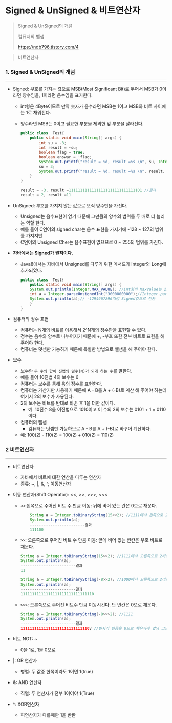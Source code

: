 Signed & UnSigned & 비트연산자
==========
> Signed & UnSigned의 개념
>
> 컴퓨터의 뺄샘
>
> https://ndb796.tistory.com/4

> 비트연산자 
>
> 

### 1. Signed & UnSigned의 개념
---------------
- Signed: 부호를 가지는 값으로  MSB(Most Significant Bit)로 두어서 MSB가 0이라면 양수임을, 1이라면 음수임을 표기한다.
  
    - int형은 4Byte이므로 만약 숫자가 음수라면 MSB는 1이고 MSB와 비트 사이에는 1로 채워진다.
    
    - 양수라면 MSB는 0이고 필요한 부분을 제외한 앞 부분을 잘라진다.
    
        ```java
        public class  Test{
        	public static void main(String[] args) {
        		int su = -3;
        		int result = ~su;
        		boolean flag = true;
        		boolean answar = !flag;
        		System.out.printf("result = %d, result =%s \n", su, Integer.toBinaryString(su)); 
        		su = 3;
        		System.out.printf("result = %d, result =%s \n", result, Integer.toBinaryString(su))	
        	}
        }
        ```
    
        ```java
        result = -3, result =11111111111111111111111111111101 //결과
        result = 2, result =11 
        ```
    
-  UnSigned: 부호를 가지지 않는 값으로 오직 양수만을 가진다.

    - Unsigned는 음수표현이 없기 때문에 그만큼의 양수의 범위를 두 배로 더 늘리는 역할 한다.
    - 예를 들어 C언어의 signed char는 음수 표현을 가지기에 -128 ~ 127의 범위를 가지지만
    - C언어의 Unsigned Cher는 음수표현이 없으므로 0 ~ 255의 범위를 가진다. 

- **자바에서는 Signed가 원칙이다.** 

    - Java8에서는 자바에서 Unsigned를 다루기 위한 메서드가 Integer와 Long에 추가되었다.

        ```java
        public class  Test{
        	public static void main(String[] args) {
        	System.out.println(Integer.MAX_VALUE); //int형의 MaxValue는 2147483647
        	int a = Integer.parseUnsignedInt("3000000000");//Integer.parseUnsignedInt는 Unsigned에서 2147483647로 넘는 값을 받을 경우
        	System.out.println(a);// -1294967296처럼 Signed값으로 전환
        	}
        }
        ```

        

- 컴퓨터의 정수 표현
  
    - 컴퓨터는 N개의 비트를 이용해서 2^N개의 정수만을 표현할 수 있다. 
    - 정수는 음수와 양수로 나누어지기 때문에 +, -부호 또한 전부 비트로 표현을 해 주어야 한다. 
    - 컴퓨너는 덧셈만 가능하기 때문에 특별한 방법으로 뺄샘을 해 주어야 한다. 
    
- **보수**

    - 보수란 `두 수의 합이 진법의 밑수(N)가 되게 하는 수`를 말한다.
    - 예를 들어 10진법 4의 보수는 6
    - 컴퓨터는 보수를 통해 음의 정수를 표현한다. 
    - 컴퓨터는 가산기만 사용하기 때문에 A - B를 A + (-B)로 계산 해 주어야 하는데 여기서 2의 보수가 사용된다.
    - 2의 보수는 비트를 반대로 바꾼 후 1을 더한 값이다.
        - 예: 10진수 8을 이진법으로 1010이고 이 수의 2의 보수는 0101 + 1 = 0110이다. 
    - 컴퓨터의 뺄샘
        - 컴퓨터는 덧셈만 가능하므로  A - B를 A + (-B)로 바꾸어 계산하다.
    - 예: 100(2) - 110(2) = 100(2) + 010(2) = 110(2)
    
    
    
    

### 2 비트연산자
---------------
- 비트연산자

  - 자바에서 비트에 대한 연산을 다루는 연산자
  - 종류: ~, |, &, ^, 이동연산자

- 이동 연산자(Shift Operator): <<, >>, >>>, <<<

  - `<<`:왼쪽으로 주어진 비트 수 만큼 이동: 뒤에 비어 있는 칸은 0으로 채운다.

    ```java
    	String a = Integer.toBinaryString(15<<2); //1111에서 왼쪽으로 2비트 이동하고 빈칸은 0 으로 채운다.
        System.out.println(a);
    	------------------------결과
    	111100
    ```

  - `>>`: 오른쪽으로 주어진 비트 수 만큼 이동: 앞에 비어 있는 빈칸은 부호 비트로 채운다.

    ```java
    String a = Integer.toBinaryString(15>>2); //1111에서 오른쪽으로 2비트 이동하고 빈칸은 부호 비트로 채운다. 양수이므로 MSB는 0이므로 앞은 전부 0
    System.out.println(a);
    ------------------------결과
    11
    ```

    ```java
    String a = Integer.toBinaryString(-8>>2); //1000에서 오른쪽으로 2비트 이동하고 빈칸은 부호 비트로 채운다. MSB가 1이므로 앞은 전부 1이다.
    System.out.println(a);
    ------------------------결과
    11111111111111111111111111111110
    ```

  - `>>>`: 오른쪽으로 주어진 비트수 만큼 이동시킨다. 단 빈칸은 0으로 채운다.

    ```java
    String a = Integer.toBinaryString(-8>>>2); //1111
    System.out.println(a);
    ------------------------결과
    111111111111111111111111111110v //빈자리 만큼을 0으로 채우기에 앞의 코드와 값이 다르다.
    ```

- 비트 NOT: ~

  - 0을 1로, 1을 0으로

- |: OR 연산자

  - 병렬: 두 값중 한쪽이라도 1이면 1(true)

- &: AND 연산자

  - 직렬: 두 연산자가 전부 1이어야 1(True)

- ^: XOR연산자

  - 피연산자가 다를때만 1을 반환